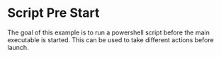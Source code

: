 # Script Pre Start

The goal of this example is to run a powershell script before the main executable is started.
This can be used to take different actions before launch.

